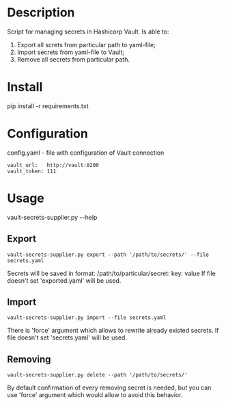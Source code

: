 # Description
Script for managing secrets in Hashicorp Vault. Is able to:
1. Export all screts from particular path to yaml-file;
2. Import secrets from yaml-file to Vault;
3. Remove all secrets from particular path.

# Install
pip install -r requirements.txt

# Configuration
config.yaml - file with configuration of Vault connection
```
vault_url:   http://vault:8200
vault_token: 111
```

# Usage
vault-secrets-supplier.py --help
## Export
```
vault-secrets-supplier.py export --path '/path/to/secrets/' --file secrets.yaml
```
Secrets will be saved in format:
/path/to/particular/secret:
  key: value
If file doesn't set 'exported.yaml' will be used.

## Import
```
vault-secrets-supplier.py import --file secrets.yaml
```
There is 'force' argument which allows to rewrite already existed secrets.
If file doesn't set 'secrets.yaml' will be used.

## Removing
```
vault-secrets-supplier.py delete --path '/path/to/secrets/'
```
By default confirmation of every removing secret is needed, but you can use 'force' argument which would allow to avoid this behavior.
